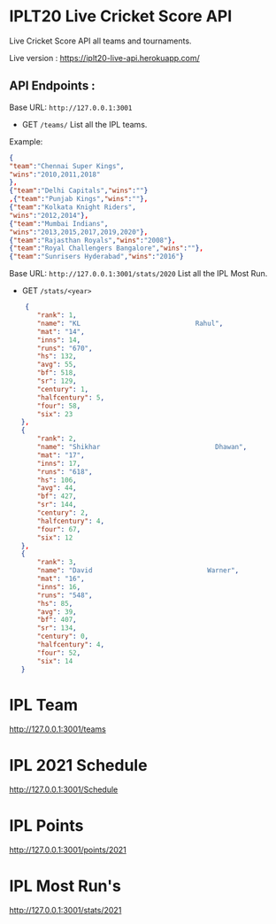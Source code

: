 # IPLT20 Live Cricket Score API
Live Cricket Score API all teams and tournaments.

Live version :
https://iplt20-live-api.herokuapp.com/

## API Endpoints :

Base URL: ```http://127.0.0.1:3001```
* GET ```/teams/```
List all the IPL teams.

Example:

```json
{
"team":"Chennai Super Kings",
"wins":"2010,2011,2018"
},
{"team":"Delhi Capitals","wins":""}
,{"team":"Punjab Kings","wins":""},
{"team":"Kolkata Knight Riders",
"wins":"2012,2014"},
{"team":"Mumbai Indians",
"wins":"2013,2015,2017,2019,2020"},
{"team":"Rajasthan Royals","wins":"2008"},
{"team":"Royal Challengers Bangalore","wins":""},
{"team":"Sunrisers Hyderabad","wins":"2016"}
```

Base URL: ```http://127.0.0.1:3001/stats/2020```
List all the IPL Most Run.
* GET ```/stats/<year>```
 ```json
     {
        "rank": 1,
        "name": "KL                             Rahul",
        "mat": "14",
        "inns": 14,
        "runs": "670",
        "hs": 132,
        "avg": 55,
        "bf": 518,
        "sr": 129,
        "century": 1,
        "halfcentury": 5,
        "four": 58,
        "six": 23
    },
    {
        "rank": 2,
        "name": "Shikhar                             Dhawan",
        "mat": "17",
        "inns": 17,
        "runs": "618",
        "hs": 106,
        "avg": 44,
        "bf": 427,
        "sr": 144,
        "century": 2,
        "halfcentury": 4,
        "four": 67,
        "six": 12
    },
    {
        "rank": 3,
        "name": "David                             Warner",
        "mat": "16",
        "inns": 16,
        "runs": "548",
        "hs": 85,
        "avg": 39,
        "bf": 407,
        "sr": 134,
        "century": 0,
        "halfcentury": 4,
        "four": 52,
        "six": 14
    }
```
# IPL Team 
http://127.0.0.1:3001/teams

# IPL 2021 Schedule
http://127.0.0.1:3001/Schedule

# IPL Points 
http://127.0.0.1:3001/points/2021

# IPL Most Run's
http://127.0.0.1:3001/stats/2021